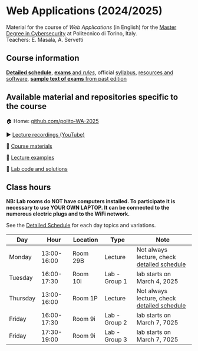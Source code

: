 # Web Applications (2024/2025)

Material for the course of _Web Applications_ (in English) for the [Master Degree in Cybersecurity](https://www.polito.it/en/education/master-s-degree-programmes/cybersecurity) at Politecnico di Torino, Italy.  
Teachers: E. Masala, A. Servetti

## Course information

[**Detailed schedule**](/profile/SCHEDULE.md), [**exams** and *rules*](/profile/EXAM.md), official [syllabus](https://didattica.polito.it/pls/portal30/gap.pkg_guide.viewGap?p_cod_ins=01GYOUW&p_a_acc=2025&p_header=S&p_lang=EN&multi=N), [resources and software](/profile/RESOURCES.md), [**sample text of exams** from past edition](https://github.com/polito-WA-2024/.github/blob/main/profile/EXAM.md)

## Available material and repositories specific to the course

:house: Home: [github.com/polito-WA-2025](https://github.com/polito-WA-2025)

:arrow_forward: [Lecture recordings (YouTube)]()

:blue_book: [Course materials](https://github.com/polito-WA-2025/materials)

:beginner: [Lecture examples](https://github.com/polito-WA-2025/wa-weeks)

:eyes: [Lab code and solutions](https://github.com/polito-WA-2025/labs-code)

## Class hours

**NB: Lab rooms do NOT have computers installed. To participate it is necessary to use YOUR OWN LAPTOP. It can be connected to the numerous electric plugs and to the WiFi network.**

See the [Detailed Schedule](/profile/SCHEDULE.md) for each day topics and variations.

| Day      | Hour        | Location | Type          | Note                                                                 |
|----------|-------------|----------|---------------|----------------------------------------------------------------------|
| Monday   | 13:00-16:00 | Room 29B | Lecture       | Not always lecture, check [detailed schedule](/profile/SCHEDULE.md)  |
| Tuesday  | 16:00-17:30 | Room 10i | Lab - Group 1 | lab starts on March 4, 2025                                          |
| Thursday | 13:00-16:00 | Room 1P  | Lecture       | Not always lecture, check [detailed schedule](/profile/SCHEDULE.md)  |
| Friday   | 16:00-17:30 | Room 9i  | Lab - Group 2 | lab starts on March 7, 7025                                          |
| Friday   | 17:30-19:00 | Room 9i  | Lab - Group 3 | lab starts on March 7, 7025                                          |
